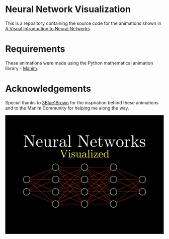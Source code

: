 # Neural Network Visualization
This is a repository containing the source code for the animations shown in [A Visual Introduction to Neural Networks](https://www.youtube.com/watch?v=RLCqjCAbd5E&t=19s). 

# Requirements
These animations were made using the Python mathematical animation library - [Manim](https://docs.manim.community/en/v0.2.0/). 

# Acknowledgements
Special thanks to [3Blue1Brown](https://www.youtube.com/channel/UCYO_jab_esuFRV4b17AJtAw) for the inspiration behind these animations and to the Manim Community for helping me along the way.

![alt text](https://github.com/StuartWaller/nn-visualization-video/blob/master/nn_cover.PNG)
